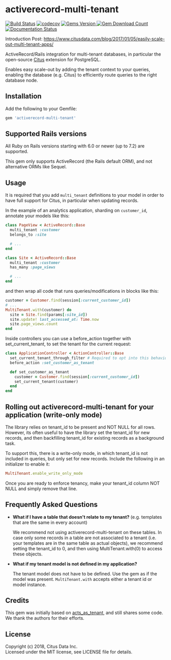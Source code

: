 # activerecord-multi-tenant 
[![Build Status](https://github.com/citusdata/activerecord-multi-tenant/actions/workflows/active-record-multi-tenant-tests.yml/badge.svg)](https://github.com/citusdata/activerecord-multi-tenant/actions/workflows/active-record-multi-tenant-tests.yml) [![codecov](https://codecov.io/gh/citusdata/activerecord-multi-tenant/branch/master/graph/badge.svg?token=rw0TsEk4Ld)](https://codecov.io/gh/citusdata/activerecord-multi-tenant) [ ![Gems Version](https://img.shields.io/gem/v/activerecord-multi-tenant.svg)](https://rubygems.org/gems/activerecord-multi-tenant)[ ![Gem Download Count](https://img.shields.io/gem/dt/activerecord-multi-tenant.svg)](https://rubygems.org/gems/activerecord-multi-tenant) [![Documentation Status](https://readthedocs.org/projects/activerecord-multi-tenant/badge/?version=latest)](https://activerecord-multi-tenant.readthedocs.io/en/latest/?badge=latest) 

Introduction Post: https://www.citusdata.com/blog/2017/01/05/easily-scale-out-multi-tenant-apps/

ActiveRecord/Rails integration for multi-tenant databases, in particular the open-source [Citus](https://github.com/citusdata/citus) extension for PostgreSQL.

Enables easy scale-out by adding the tenant context to your queries, enabling the database (e.g. Citus) to efficiently route queries to the right database node.

## Installation

Add the following to your Gemfile:

```ruby
gem 'activerecord-multi-tenant'
```

## Supported Rails versions

All Ruby on Rails versions starting with 6.0 or newer (up to 7.2) are supported.

This gem only supports ActiveRecord (the Rails default ORM), and not alternative ORMs like Sequel.

## Usage

It is required that you add `multi_tenant` definitions to your model in order to have full support for Citus, in particular when updating records.

In the example of an analytics application, sharding on `customer_id`, annotate your models like this:

```ruby
class PageView < ActiveRecord::Base
  multi_tenant :customer
  belongs_to :site

  # ...
end

class Site < ActiveRecord::Base
  multi_tenant :customer
  has_many :page_views

  # ...
end
```

and then wrap all code that runs queries/modifications in blocks like this:

```ruby
customer = Customer.find(session[:current_customer_id])
# ...
MultiTenant.with(customer) do
  site = Site.find(params[:site_id])
  site.update! last_accessed_at: Time.now
  site.page_views.count
end
```

Inside controllers you can use a before_action together with set_current_tenant, to set the tenant for the current request:

```ruby
class ApplicationController < ActionController::Base
  set_current_tenant_through_filter # Required to opt into this behavior
  before_action :set_customer_as_tenant

  def set_customer_as_tenant
    customer = Customer.find(session[:current_customer_id])
    set_current_tenant(customer)
  end
end
```

## Rolling out activerecord-multi-tenant for your application (write-only mode)

The library relies on tenant_id to be present and NOT NULL for all rows. However,
its often useful to have the library set the tenant_id for new records, and then backfilling
tenant_id for existing records as a background task.

To support this, there is a write-only mode, in which tenant_id is not included in queries,
but only set for new records. Include the following in an initializer to enable it:

```ruby
MultiTenant.enable_write_only_mode
```

Once you are ready to enforce tenancy, make your tenant_id column NOT NULL and simply remove that line.

## Frequently Asked Questions

* **What if I have a table that doesn't relate to my tenant?** (e.g. templates that are the same in every account)

  We recommend not using activerecord-multi-tenant on these tables. In case only some records in a table are not associated to a tenant (i.e. your templates are in the same table as actual objects), we recommend setting the tenant_id to 0, and then using MultiTenant.with(0) to access these objects.

* **What if my tenant model is not defined in my application?**

  The tenant model does not have to be defined. Use the gem as if the model was present. `MultiTenant.with` accepts either a tenant id or model instance.

## Credits

This gem was initially based on [acts_as_tenant](https://github.com/ErwinM/acts_as_tenant), and still shares some code. We thank the authors for their efforts.

## License

Copyright (c) 2018, Citus Data Inc.<br>
Licensed under the MIT license, see LICENSE file for details.
